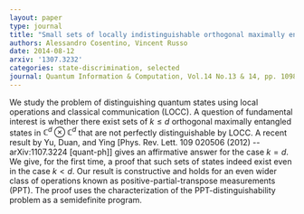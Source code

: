 ```yaml
---
layout: paper
type: journal
title: "Small sets of locally indistinguishable orthogonal maximally entangled states"
authors: Alessandro Cosentino, Vincent Russo
date: 2014-08-12 
arxiv: '1307.3232'
categories: state-discrimination, selected
journal: Quantum Information & Computation, Vol.14 No.13 & 14, pp. 1098-1106 (2014)
---
```


We study the problem of distinguishing quantum states using local operations
and classical communication (LOCC). A question of fundamental interest is
whether there exist sets of $k \leq d$ orthogonal maximally entangled states in
$\mathbb{C}^{d}\otimes\mathbb{C}^{d}$ that are not perfectly distinguishable by
LOCC. A recent result by Yu, Duan, and Ying [Phys. Rev. Lett. 109 020506 (2012)
-- arXiv:1107.3224 [quant-ph]] gives an affirmative answer for the case $k =
d$. We give, for the first time, a proof that such sets of states indeed exist
even in the case $k < d$. Our result is constructive and holds for an even
wider class of operations known as positive-partial-transpose measurements
(PPT). The proof uses the characterization of the PPT-distinguishability
problem as a semidefinite program.